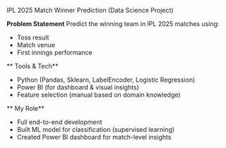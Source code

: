  IPL 2025 Match Winner Prediction (Data Science  Project)

**Problem Statement**
Predict the winning team in IPL 2025 matches using:
- Toss result
- Match venue
- First innings performance

** Tools & Tech**
- Python (Pandas, Sklearn, LabelEncoder, Logistic Regression)
- Power BI (for dashboard & visual insights)
- Feature selection (manual based on domain knowledge)

** My Role**
- Full end-to-end development
- Built ML model for classification (supervised learning)
- Created Power BI dashboard for match-level insights


